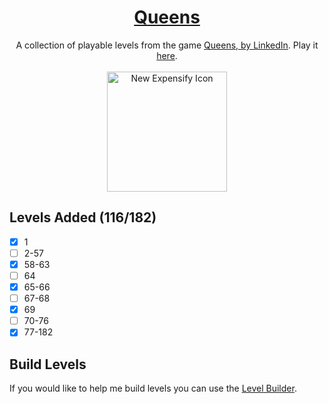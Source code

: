 <div align="center">
  <h1>
    <a href="https://queensgame.vercel.app/">
      Queens
    </a>
  </h1>
  <div>
    A collection of playable levels from the game
    <a href="https://www.linkedin.com/showcase/queens-game">
      Queens, by LinkedIn</a
    >. Play it <a href="https://queensgame.vercel.app/"> here</a>.
  </div>

  <br />
  
  <img src="https://github.com/user-attachments/assets/b75c29d6-546a-43e9-8d40-a5ba7f63b332" width="192" alt="New Expensify Icon">
</div>

## Levels Added (116/182)

- [x] 1
- [ ] 2-57
- [x] 58-63
- [ ] 64
- [x] 65-66
- [ ] 67-68
- [x] 69
- [ ] 70-76
- [x] 77-182

## Build Levels

If you would like to help me build levels you can use the [Level Builder](https://queensgame.vercel.app/level-builder).
